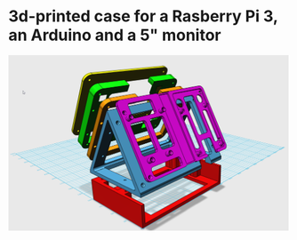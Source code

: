 # 3d-printed case for a Rasberry Pi 3, an Arduino and a 5" monitor

![](https://github.com/jeremylindsayni/3d-printed-mount-for-rasp-pi-arduino-screen-battery/blob/master/Exploded%20view.png?raw=true)
